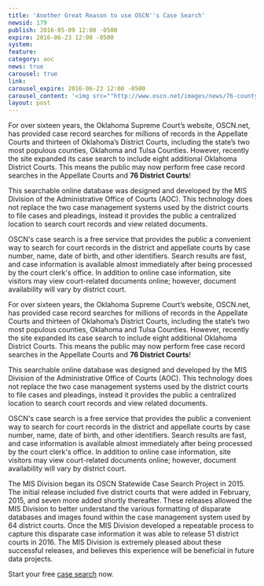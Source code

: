 ```yaml
---
title: 'Another Great Reason to use OSCN''s Case Search'
newsid: 179
publish: 2016-05-09 12:00 -0500
expire: 2016-06-23 12:00 -0500
system: 
feature: 
category: aoc
news: true
carousel: true
link: 
carousel_expire: 2016-06-23 12:00 -0500
carousel_content: '<img src=""http://www.oscn.net/images/news/76-county-case-search-carousel.jpg"" alt=""76 counties on case search""/>'
layout: post
---
```

<p>For over sixteen years, the Oklahoma Supreme Court’s website, OSCN.net, has provided case record searches for millions of records in the Appellate Courts and thirteen of Oklahoma’s District Courts, including the state’s two most populous counties, Oklahoma and Tulsa Counties.  However, recently the site expanded its case search to include eight additional Oklahoma District Courts.  This means the public may now perform free case record searches in the Appellate Courts and <strong>76 District Courts</strong>! </p>
<p>This searchable online database was designed and developed by the MIS Division of the Administrative Office of Courts (AOC).  This technology does not replace the two case management systems used by the district courts to file cases and pleadings, instead it provides the public a centralized location to search court records and view related documents.</p>
<p>OSCN's case search is a free service that provides the public a convenient way to search for court records in the district and appellate courts by case number, name, date of birth, and other identifiers. Search results are fast, and case information is available almost immediately after being processed by the court clerk's office. In addition to online case information, site visitors may view court-related documents online; however, document availability will vary by district court.</p>
 <!--more-->
<p>For over sixteen years, the Oklahoma Supreme Court’s website, OSCN.net, has provided case record searches for millions of records in the Appellate Courts and thirteen of Oklahoma’s District Courts, including the state’s two most populous counties, Oklahoma and Tulsa Counties.  However, recently the site expanded its case search to include eight additional Oklahoma District Courts.  This means the public may now perform free case record searches in the Appellate Courts and <strong>76 District Courts</strong>! </p>
<p>This searchable online database was designed and developed by the MIS Division of the Administrative Office of Courts (AOC).  This technology does not replace the two case management systems used by the district courts to file cases and pleadings, instead it provides the public a centralized location to search court records and view related documents.</p>
<p>OSCN's case search is a free service that provides the public a convenient way to search for court records in the district and appellate courts by case number, name, date of birth, and other identifiers. Search results are fast, and case information is available almost immediately after being processed by the court clerk's office. In addition to online case information, site visitors may view court-related documents online; however, document availability will vary by district court.</p>
<p>The MIS Division began its OSCN Statewide Case Search Project in 2015.  The initial release included five district courts that were added in February, 2015, and seven more added shortly thereafter.  These releases allowed the MIS Division to better understand the various formatting of disparate databases and images found within the case management system used by 64 district courts.  Once the MIS Division developed a repeatable process to capture this disparate case information it was able to release 51 district courts in 2016.  The MIS Division is extremely pleased about these successful releases, and believes this experience will be beneficial in future data projects.</p>
<p>Start your free <a href="http://www.oscn.net/dockets/search.aspx" target="_blank">case search</a> now.</p>